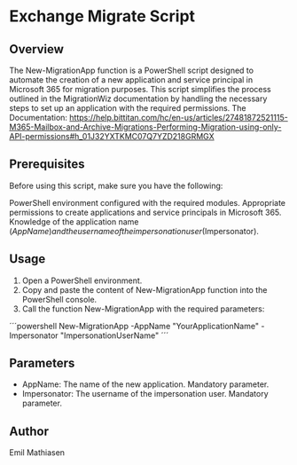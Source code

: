 # Exchange Migrate Script

## Overview
The New-MigrationApp function is a PowerShell script designed to automate the creation of a new application and service principal in Microsoft 365 for migration purposes. This script simplifies the process outlined in the MigrationWiz documentation by handling the necessary steps to set up an application with the required permissions.
The Documentation: https://help.bittitan.com/hc/en-us/articles/27481872521115-M365-Mailbox-and-Archive-Migrations-Performing-Migration-using-only-API-permissions#h_01J32YXTKMC07Q7YZD218GRMGX

## Prerequisites
Before using this script, make sure you have the following:

PowerShell environment configured with the required modules.
Appropriate permissions to create applications and service principals in Microsoft 365.
Knowledge of the application name ($AppName) and the username of the impersonation user ($Impersonator).

## Usage

1. Open a PowerShell environment.
2. Copy and paste the content of New-MigrationApp function into the PowerShell console.
3. Call the function New-MigrationApp with the required parameters:
   
´´´powershell
New-MigrationApp -AppName "YourApplicationName" -Impersonator "ImpersonationUserName"
´´´
## Parameters
* AppName: The name of the new application. Mandatory parameter.
* Impersonator: The username of the impersonation user. Mandatory parameter.

## Author

Emil Mathiasen

